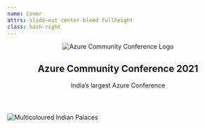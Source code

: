 ```yaml
---
name: Cover
attrs: slide-out center bleed fullheight
class: hash-right
---
```


<header id="azconf-header" flex center wrap>
  <img src="/decks/graphql-in-html/azconf-assets/conf-logo-intro@2x.png" alt="Azure Community Conference Logo"/>

  <h2>Azure Community Conference 2021</h2>

  <p>India’s largest Azure Conference</p>
</header>

<small id="keys-legend" center hidden>

  (Space, <kbd>H</kbd><kbd>J</kbd><kbd>K</kbd><kbd>L</kbd> or <kbd>→</kbd><kbd>←</kbd> Keys to Navigate)

  (<kbd>F</kbd> for Fullscreen)

</small>
<img class="palaces"
  src="/decks/graphql-in-html/azconf-assets/palaces-graphic@2x.png"
  slot="start-end"
  alt="Multicoloured Indian Palaces"/>
